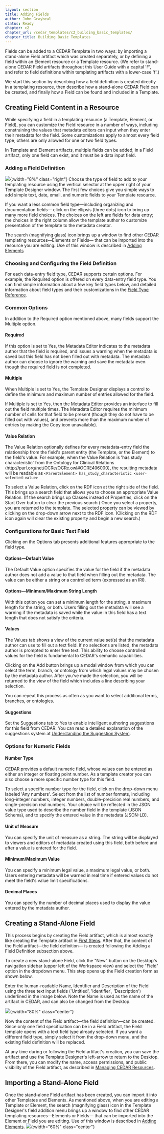 ```yaml
---
layout: section
title: Adding Fields
author: John Graybeal
status: Ready
chapter: c2
chapter_url: /cedar_templates/c2_building_basic_templates/
chapter_title: Building Basic Templates
---
```



Fields can be added to a CEDAR Template in two ways: 
by importing a stand-alone Field artifact which was created separately,
or by defining a field within an Element resource or a Template resource. 
(We refer to stand-alone CEDAR Field artifacts throughout this User Guide with a capital 'F',
and refer to field definitions within templating artifacts with a lower-case 'f'.)

We start this section by describing how a field definition is created directly in a templating resource, 
then describe how a stand-alone CEDAR Field can be created, and finally
how a Field can be found and included in a Template.

## **Creating Field Content in a Resource**

While specifying a field in a templating resource (a Template, Element, or Field), 
you can customize the Field resource in a number of ways,
including constraining the values that metadata editors can input 
when they enter their metadata for the field. 
Some customizations apply to almost every field type; 
others are only allowed for one or two field types.

In Template and Element artifacts, multiple fields can be added;
in a Field artifact, only one field can exist, and it must be a data input field.

### Adding a Field Definition

![](https://github.com/metadatacenter/cedar-manual/raw/master/docs/assets/imgs/field-addition-menu-20191229.png){:width="8%" class="right"}
Choose the type of field to add to your templating resource
using the vertical selector at the upper right of your Template Designer window.
The first few choices give you simple ways to add
simple text, date, email, and numeric fields to your Template resource.

If you want a less common field type—including organizing and documentation fields—
click on the ellipsis (three dots) icon to bring up many more field choices.
The choices on the left are fields for data entry;
the choices in the right column allow the template author 
to customize presentation of the template to the metadata creator.

The search (magnifying glass) icon brings up a window to find 
other CEDAR templating resources—Elements or Fields—
that can be imported into the resource you are editing.
Use of this window is described in [Adding Elements](https://metadatacenter.github.io/cedar-manual/sections/c2/3_adding_elements/)

### Choosing and Configuring the Field Definition

For each data-entry field type, CEDAR supports certain options.
For example, the Required option is offered on every data-entry field type.
You can find simple information about a few key field types below, 
and detailed information about field types and their customizations 
in the [Field Type Reference](https://metadatacenter.github.io/cedar-manual/sections/c2/field_type_reference/).

### Common Options

In addition to the Required option mentioned above, many fields support the Multiple option. 

#### Required

If this option is set to Yes, the Metadata Editor indicates to the metadata author
that the field is required, and issues a warning when the metadata is saved 
but this field has not been filled out with metadata.
The metadata author can choose to ignore the warning and save the metadata 
even though the required field is not completed.

#### Multiple

When Multiple is set to Yes, the Template Designer displays a control to define
the minimum and maximum number of entries allowed for the field. 

If Multiple is set to Yes, then the Metadata Editor 
provides an interface to fill out the field multiple times. 
The Metadata Editor requires the minimum number of cells for that field to be present
(though they do not have to be filled out with values), 
and prevents more than the maximum number of entries by making the Copy icon unavailable). 

#### Value Relation

The Value Relation optionally defines for every metadata-entry field 
the relationship from the field's parent entity (the Template, or the Element)
to the field's value. For example, when the Value Relation is 'has study characteristic'
from the Ontology for Clinical Relations (http://purl.org/net/OCRe/OCRe.owl#OCRE406000), 
the resulting metadata will be readable as
`<ParentElement> has_study_characteristic <user-selected-value>`

To select a Value Relation, click on the RDF icon at the right side of the field.
This brings up a search field that allows you to choose an appropriate Value Relation.
(If the search brings up Classes instead of Properties, 
click on the Start Over button to clear the previous search.) 
Once you select a property, you are returned to the template. 
The selected property can be viewed by clicking on the drop-down arrow 
next to the RDF icon. 
(Clicking on the RDF icon again will clear the existing property and begin a new search.)

### Configurations for Basic Text Field

Clicking on the Options tab presents additional features appropriate to the field type.

#### Options—Default Value

The Default Value option specifies the value for the field if the metadata author does not
add a value to that field when filling out the metadata. 
The value can be either a string or a controlled term (expressed as an IRI).

#### Options—Minimum/Maximum String Length

With this option you can set a minimum length for the string, 
a maximum length for the string, or both.
Users filling out the metadata will see a warning if the metadata is saved while 
the value in this field has a text length that does not satisfy the criteria.

#### Values

The Values tab shows a view of the current value set(s) that the metadata author
can use to fill out a text field. If no selections are listed, the metadata author
is prompted to enter free text. 
This ability to choose controlled values for the field is fundamental
to CEDAR's semantic capabilities. 

Clicking on the Add button brings up a modal window 
from which you can select the term, branch, or ontology 
from which legal values may be chosen by the metadata author. 
After you've made the selection, you will be returned to the view of the field
which includes a line describing your selection.

You can repeat this process as often as you want to select additional 
terms, branches, or ontologies.

#### Suggestions

Set the Suggestions tab to Yes to enable intelligent authoring suggestions 
for this field from CEDAR. 
You can read a detailed explanation of the suggestions system 
at [Understanding the Suggestion System](https://metadatacenter.github.io/cedar-manual/sections/c4/understanding_the_suggestion_system/).

### Options for Numeric Fields

#### Number Type

CEDAR provides a default numeric field, whose values can be entered as 
either an integer or floating point number. 
As a template creator you can also choose a more specific number type for this field.

To select a specific number type for the field, click on the drop-down menu 
labeled 'Any numbers'. Select from the list of number formats, including 
long-integer numbers, integer numbers, double-precision real numbers, and
single-precision real numbers. 
Your choice will be reflected in the JSON value type used 
to describe the number field in the template (JSON Schema), and 
to specify the entered value in the metadata (JSON-LD).

#### Unit of Measure

You can specify the unit of measure as a string. 
The string will be displayed to viewers and editors of metadata created using this field,
both before and after a value is entered for the field. 

#### Minimum/Maximum Value

You can specify a minimum legal value, a maximum legal value, or both.
Users entering metadata will be warned in real time 
if entered values do not meet the field's value limit specifications.

#### Decimal Places

You can specify the number of decimal places used to display the value 
entered by the metadata author. 

## **Creating a Stand-Alone Field**

This process begins by creating the Field artifact, 
which is almost exactly like creating the Template artifact in [First Steps](https://metadatacenter.github.io/cedar-manual/sections/c2/1_first_steps/). 
After that, the content of the Field artifact—the field definition—
is created following the 
Adding a Field Definition subsection above.

To create a new stand-alone Field, 
click the "New" button on the Desktop's navigation sidebar
(upper left of the Workspace view) and
select the "Field" option in the dropdown menu. 
This step opens up the Field creation form as shown below. 

Enter the human-readable Name, Identifier and Description of the Field  
using the three text input fields ('Untitled', 'Identifier', 'Description') 
underlined in the image below. 
Note the Name is used as the name of the artifact in CEDAR, 
and can also be changed from the Desktop.

![](https://github.com/metadatacenter/cedar-manual/raw/master/docs/assets/imgs/field-artifact-created-20200101.png){:width="80%" class="center"}

Now the content of the Field artifact—the field definition—can be created.
Since only one field specification can be in a Field artifact,
the Field template opens with a text field type already selected.
If you want a different field type, simply select it from the drop-down menu,
and the existing field definition will be replaced.

At any time during or following the Field artifact's creation, 
you can save the artifact and use the Template Designer's left-arrow
to return to the Desktop. 
From there, you can modify the name, access permissions, and
public visibility of the Field artifact, as described in
[Managing CEDAR Resources](https://metadatacenter.github.io/cedar-manual/sections/a4/managing_cedar_resources/).

## **Importing a Stand-Alone Field**

Once the stand-alone Field artifact has been created, 
you can import it into other Templates and Elements. 
As mentioned above, 
when you are editing a Template or Element,
the search (magnifying glass) icon in the Template Designer's field addition menu 
brings up a window to find other CEDAR templating resources—Elements or Fields—
that can be imported into the Element or Field you are editing.
Use of this window is described in [Adding Elements](https://metadatacenter.github.io/cedar-manual/sections/c2/3_adding_elements/).
![](https://github.com/metadatacenter/cedar-manual/raw/master/docs/assets/imgs/artifact-import-window-20200101.png){:width="60%" class="center"}



